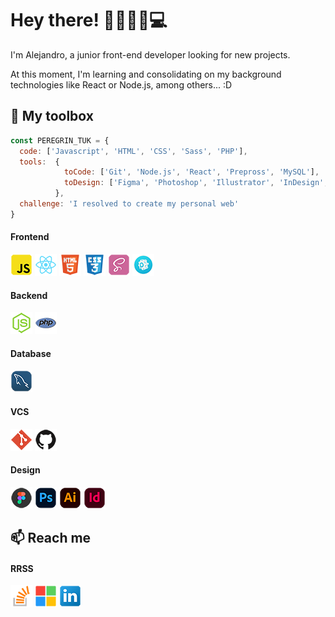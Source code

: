 # Hey there! 👋🏼🧔🏼💻
I'm Alejandro, a junior front-end developer looking for new projects.

At this moment, I'm learning and consolidating on my background technologies like React or Node.js, among others... :D


<!--## 🧰 Skills and more...-->
## 🧰 My toolbox
```js
const PEREGRIN_TUK = {
  code: ['Javascript', 'HTML', 'CSS', 'Sass', 'PHP'],
  tools:  {
            toCode: ['Git', 'Node.js', 'React', 'Prepross', 'MySQL'],
            toDesign: ['Figma', 'Photoshop', 'Illustrator', 'InDesign', 'WordPress']
          },
  challenge: 'I resolved to create my personal web'
}
```

#### Frontend 
<div>
  <img 
    src="img/tch-JS-XS.png"
    alt="JavaScript"
  />
  <img 
    src="img/tch-React-XS.png" 
    alt="React"
  />
  <img 
    src="img/tch-HTML-XS.png" 
    alt="HTML"
  />
  <img 
    src="img/tch-CSS-XS.png" 
    alt="CSS"
  />
  <img 
    src="img/tch-Sass-XS.png" 
    alt="Sass"
  />
  <img 
    src="img/tch-Prepros-XS.png" 
    alt="Prepros"
  />
</div>

#### Backend
<div>
  <img 
    src="img/tch-Node-XS.png" 
    alt="Node.js"
  />
  <img 
    src="img/tch-PHP-XS.png" 
    alt="PHP"
  />
</div>

#### Database
<div>
  <img 
    src="img/tch-MySQL-XS.png" 
    alt="MySQL"
    height="35px"
  />
</div>

#### VCS
<div>
  <img 
    src="img/tch-Git-XS.png" 
    alt="Git"
  />
  <img 
    src="img/rrss-GitHub-XS.png" 
    alt="GitHub"
  />
</div>

#### Design
<div>
  <img 
    src="img/dsgn-Figma-XS.png" 
    alt="Figma"
  />
  <img 
    src="img/dsgn-Photoshop-XS.png" 
    alt="Photoshop"
  />
  <img 
    src="img/dsgn-Illustrator-XS.png" 
    alt="Illustrator"
  />
  <img 
    src="img/dsgn-Indesign-XS.png" 
    alt="Indesign"
  />
</div>

<!--
## 👨🏻‍💻 Projects

- 🌐 Projecto 1 - Breve descripción.
- 🌐 Projecto 2 - Breve descripción.
- 👾 Projecto 3 - Breve descripción.
- 🤖 Projecto 4 - Breve descripción.
- ...

-->

## 📫 Reach me

#### RRSS

[![Stack Overflow](img/rrss-StackOverflow-XS.png)](https://stackoverflow.com/users/17573223/peregrintuk)
[![Microsoft Docs](img/rrss-MicrosoftDocs-XS.png)](https://docs.microsoft.com/es-es/users/peregintuk/)
[![LinkedIn](img/rrss-LinkedIn-XS.png)](https://www.linkedin.com/in/peregrintuk/)

<!--
- [<img 
    src="img/tch-JS-XS.png"
    alt="JavaScript" 
    height="20px"
  /> JavaScript](https://www.linkedin.com/in/peregrintuk/)
-->